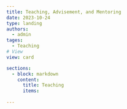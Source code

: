 ```yaml
---
title: Teaching, Advisement, and Mentoring
date: 2023-10-24
type: landing
authors: 
  - admin
tages:
  - Teaching 
# View
view: card

sections:
  - block: markdown
    content:
      title: Teaching
      items:
        
---
```


